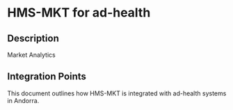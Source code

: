 # HMS-MKT for ad-health

## Description

Market Analytics

## Integration Points

This document outlines how HMS-MKT is integrated with ad-health systems in Andorra.
